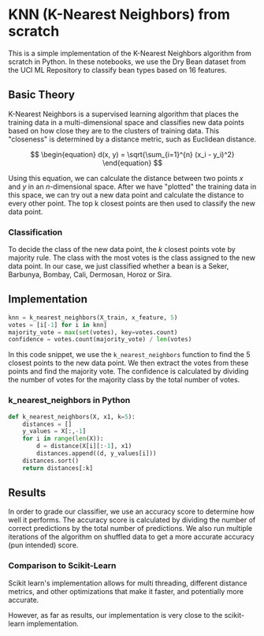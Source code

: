 # KNN (K-Nearest Neighbors) from scratch
This is a simple implementation of the K-Nearest Neighbors algorithm from scratch in Python. In these notebooks, we use the Dry Bean dataset from the UCI ML Repository to classify bean types based on 16 features.

## Basic Theory

K-Nearest Neighbors is a supervised learning algorithm that places the training data in a multi-dimensional space and classifies new data points based on how close they are to the clusters of training data. This "closeness" is determined by a distance metric, such as Euclidean distance. 

$$
\begin{equation}
d(x, y) = \sqrt{\sum_{i=1}^{n} (x_i - y_i)^2}
\end{equation}
$$

Using this equation, we can calculate the distance between two points $x$ and $y$ in an $n$-dimensional space. After we have "plotted" the training data in this space, we can try out a new data point and calculate the distance to every other point. The top k closest points are then used to classify the new data point.

### Classification

To decide the class of the new data point, the $k$ closest points vote by majority rule. The class with the most votes is the class assigned to the new data point. In our case, we just classified whether a bean is a Seker, Barbunya, Bombay, Cali, Dermosan, Horoz or Sira. 

## Implementation

```python
knn = k_nearest_neighbors(X_train, x_feature, 5)
votes = [i[-1] for i in knn]
majority_vote = max(set(votes), key=votes.count)
confidence = votes.count(majority_vote) / len(votes)
```

In this code snippet, we use the `k_nearest_neighbors` function to find the 5 closest points to the new data point. We then extract the votes from these points and find the majority vote. The confidence is calculated by dividing the number of votes for the majority class by the total number of votes. 

### k_nearest_neighbors in Python

```python
def k_nearest_neighbors(X, x1, k=5):
    distances = []
    y_values = X[:,-1]
    for i in range(len(X)):
        d = distance(X[i][:-1], x1)
        distances.append((d, y_values[i]))
    distances.sort()
    return distances[:k]
```

## Results

In order to grade our classifier, we use an accuracy score to determine how well it performs. The accuracy score is calculated by dividing the number of correct predictions by the total number of predictions. We also run multiple iterations of the algorithm on shuffled data to get a more accurate accuracy (pun intended) score.

### Comparison to Scikit-Learn

Scikit learn's implementation allows for multi threading, different distance metrics, and other optimizations that make it faster, and potentially more accurate. 

However, as far as results, our implementation is very close to the scikit-learn implementation.
